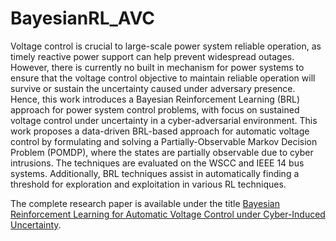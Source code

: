 # BayesianRL_AVC

Voltage control is crucial to large-scale power system reliable operation, as timely reactive power support can help prevent widespread outages. However, there is currently no built in mechanism for power systems to ensure that the voltage control objective to maintain reliable operation will survive or sustain the uncertainty caused under adversary presence. Hence, this work introduces a Bayesian Reinforcement Learning (BRL) approach for power system control problems, with focus on sustained voltage control under uncertainty in a cyber-adversarial environment. This work proposes a data-driven BRL-based approach for automatic voltage control by formulating and solving a Partially-Observable Markov Decision Problem (POMDP), where the states are partially observable due to cyber intrusions. The techniques are evaluated on the WSCC and IEEE 14 bus systems. Additionally, BRL techniques assist in automatically finding a threshold for exploration and exploitation in various RL techniques.


The complete research paper is available under the title [Bayesian Reinforcement Learning for Automatic Voltage Control under Cyber-Induced Uncertainty](https://arxiv.org/abs/2305.16469).
